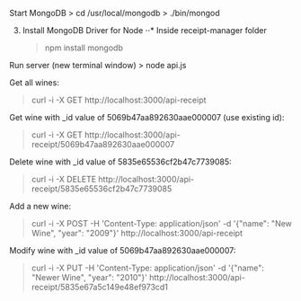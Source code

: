 Start MongoDB
	> cd /usr/local/mongodb
	> ./bin/mongod


3. Install MongoDB Driver for Node
⋅⋅* Inside receipt-manager folder
	> npm install mongodb

Run server (new terminal window)
	> node api.js


Get all wines:
> curl -i -X GET http://localhost:3000/api-receipt

Get wine with _id value of 5069b47aa892630aae000007 (use existing id):
> curl -i -X GET http://localhost:3000/api-receipt/5069b47aa892630aae000007

Delete wine with _id value of 5835e65536cf2b47c7739085:
> curl -i -X DELETE http://localhost:3000/api-receipt/5835e65536cf2b47c7739085

Add a new wine:
> curl -i -X POST -H 'Content-Type: application/json' -d '{"name": "New Wine", "year": "2009"}' http://localhost:3000/api-receipt

Modify wine with _id value of 5069b47aa892630aae000007:
> curl -i -X PUT -H 'Content-Type: application/json' -d '{"name": "Newer Wine", "year": "2010"}' http://localhost:3000/api-receipt/5835e67a5c149e48ef973cd1